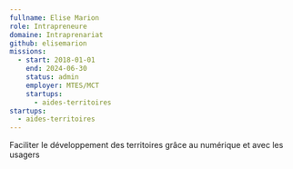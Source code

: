 ```yaml
---
fullname: Elise Marion
role: Intrapreneure
domaine: Intraprenariat
github: elisemarion
missions:
  - start: 2018-01-01
    end: 2024-06-30
    status: admin
    employer: MTES/MCT
    startups:
      - aides-territoires
startups:
  - aides-territoires
---
```

Faciliter le développement des territoires grâce au numérique et avec les usagers